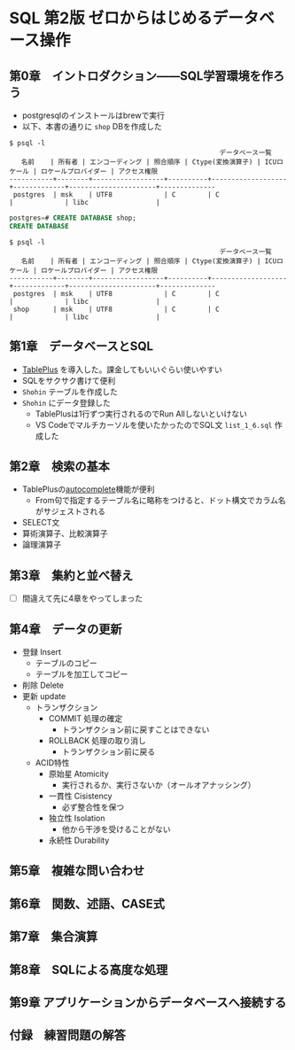 # SQL 第2版 ゼロからはじめるデータベース操作

## 第0章　イントロダクション――SQL学習環境を作ろう

- postgresqlのインストールはbrewで実行
- 以下、本書の通りに `shop` DBを作成した


```shell
$ psql -l
                                                     データベース一覧
   名前    | 所有者 | エンコーディング | 照合順序 | Ctype(変換演算子) | ICUロケール | ロケールプロバイダー | アクセス権限
-----------+--------+------------------+----------+-------------------+-------------+----------------------+--------------
 postgres  | msk    | UTF8             | C        | C                 |             | libc                 |

```

```sql
postgres=# CREATE DATABASE shop;
CREATE DATABASE
```

```shell
$ psql -l
                                                     データベース一覧
   名前    | 所有者 | エンコーディング | 照合順序 | Ctype(変換演算子) | ICUロケール | ロケールプロバイダー | アクセス権限
-----------+--------+------------------+----------+-------------------+-------------+----------------------+--------------
 postgres  | msk    | UTF8             | C        | C                 |             | libc                 |
 shop      | msk    | UTF8             | C        | C                 |             | libc                 |
```

## 第1章　データベースとSQL

- [TablePlus](https://tableplus.com) を導入した。課金してもいいぐらい使いやすい
- SQLをサクサク書けて便利
- `Shohin` テーブルを作成した
- `Shohin` にデータ登録した
  - TablePlusは1行ずつ実行されるのでRun Allしないといけない
  - VS Codeでマルチカーソルを使いたかったのでSQL文 `list_1_6.sql` 作成した

## 第2章　検索の基本

- TablePlusの[autocomplete](https://docs.tableplus.com/query-editor/autocomplete)機能が便利
  - From句で指定するテーブル名に略称をつけると、ドット構文でカラム名がサジェストされる
- SELECT文
- 算術演算子、比較演算子
- 論理演算子

## 第3章　集約と並べ替え

- [ ] 間違えて先に4章をやってしまった

## 第4章　データの更新

- 登録 Insert
  - テーブルのコピー
  - テーブルを加工してコピー
- 削除 Delete
- 更新 update
  - トランザクション
    - COMMIT 処理の確定
      - トランザクション前に戻すことはできない
    - ROLLBACK 処理の取り消し
      - トランザクション前に戻る
  - ACID特性
    - 原始星 Atomicity
      - 実行されるか、実行さないか（オールオアナッシング）
    - 一貫性 Cisistency
      - 必ず整合性を保つ
    - 独立性 Isolation
      - 他から干渉を受けることがない
    - 永続性 Durability

## 第5章　複雑な問い合わせ



## 第6章　関数、述語、CASE式



## 第7章　集合演算



## 第8章　SQLによる高度な処理



## 第9章 アプリケーションからデータベースへ接続する



## 付録　練習問題の解答


